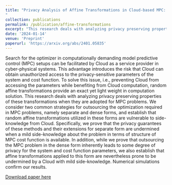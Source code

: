 ```yaml
---
title: "Privacy Analysis of Affine Transformations in Cloud-based MPC: Vulnerability to Side-knowledge
"
collection: publications
permalink: /publication/affine-transformations
excerpt: "This research deals with analyzing privacy preserving properties of random affine transformations when they are adopted for MPC problems"
date: '2024-01-14'
venue: 'Preprint'
paperurl: 'https://arxiv.org/abs/2401.05835'
---
```




Search for the optimizer in computationally demanding model predictive control (MPC) setups can be facilitated by Cloud as a service provider in cyber-physical systems. This advantage introduces the risk that Cloud can obtain unauthorized access to the privacy-sensitive parameters of the system and cost function. To solve this issue, i.e., preventing Cloud from accessing the parameters while benefiting from Cloud computation, random affine transformations provide an exact yet light weight in computation solution. This research deals with analyzing privacy preserving properties of these transformations when they are adopted for MPC problems. We consider two common strategies for outsourcing the optimization required in MPC problems, namely separate and dense forms, and establish that random affine transformations utilized in these forms are vulnerable to side-knowledge from Cloud. Specifically, we prove that the privacy guarantees of these methods and their extensions for separate form are undermined when a mild side-knowledge about the problem in terms of structure of MPC cost function is available. In addition, while we prove that outsourcing the MPC problem in the dense form inherently leads to some degree of privacy for the system and cost function parameters, we also establish that affine transformations applied to this form are nevertheless prone to be undermined by a Cloud with mild side-knowledge. Numerical simulations confirm our results.


[Download paper here](https://arxiv.org/abs/2401.05835)

